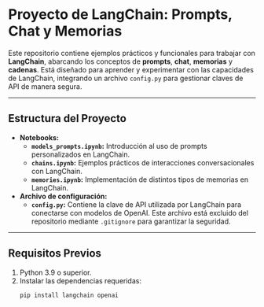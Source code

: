 # Proyecto de LangChain: Prompts, Chat y Memorias

Este repositorio contiene ejemplos prácticos y funcionales para trabajar con **LangChain**, abarcando los conceptos de **prompts**, **chat**, **memorias** y **cadenas**. Está diseñado para aprender y experimentar con las capacidades de LangChain, integrando un archivo `config.py` para gestionar claves de API de manera segura.

---

## **Estructura del Proyecto**
- **Notebooks:**
  - **`models_prompts.ipynb`:** Introducción al uso de prompts personalizados en LangChain.
  - **`chains.ipynb`:** Ejemplos prácticos de interacciones conversacionales con LangChain.
  - **`memories.ipynb`:** Implementación de distintos tipos de memorias en LangChain.
- **Archivo de configuración:**
  - **`config.py`:** Contiene la clave de API utilizada por LangChain para conectarse con modelos de OpenAI. Este archivo está excluido del repositorio mediante `.gitignore` para garantizar la seguridad.

---

## **Requisitos Previos**
1. Python 3.9 o superior.
2. Instalar las dependencias requeridas:
   ```bash
   pip install langchain openai
   ```
